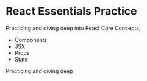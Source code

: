 # React Essentials Practice

Practicing and diving deep into React Core Concepts; 
- Components
- JSX
- Props
- State

Practicing and diving deep